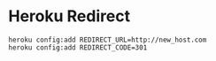 # Heroku Redirect

```
heroku config:add REDIRECT_URL=http://new_host.com
heroku config:add REDIRECT_CODE=301
```
